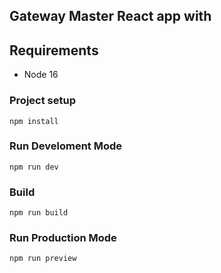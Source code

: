 ## Gateway Master React app with

## Requirements
* Node 16

### Project setup
```
npm install
```

### Run Develoment Mode
```
npm run dev
```

### Build
```
npm run build
```
### Run Production Mode
```
npm run preview
```
